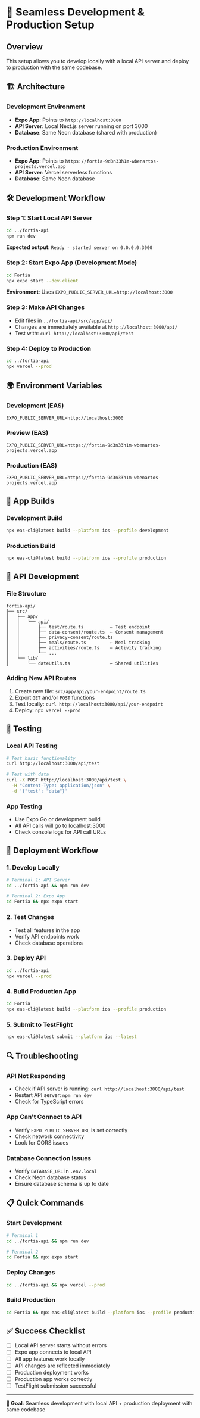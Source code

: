 # 🚀 Seamless Development & Production Setup

## **Overview**

This setup allows you to develop locally with a local API server and deploy to production with the same codebase.

## **🏗️ Architecture**

### **Development Environment**

- **Expo App**: Points to `http://localhost:3000`
- **API Server**: Local Next.js server running on port 3000
- **Database**: Same Neon database (shared with production)

### **Production Environment**

- **Expo App**: Points to `https://fortia-9d3n33h1m-wbenartos-projects.vercel.app`
- **API Server**: Vercel serverless functions
- **Database**: Same Neon database

## **🛠️ Development Workflow**

### **Step 1: Start Local API Server**

```bash
cd ../fortia-api
npm run dev
```

**Expected output**: `Ready - started server on 0.0.0.0:3000`

### **Step 2: Start Expo App (Development Mode)**

```bash
cd Fortia
npx expo start --dev-client
```

**Environment**: Uses `EXPO_PUBLIC_SERVER_URL=http://localhost:3000`

### **Step 3: Make API Changes**

- Edit files in `../fortia-api/src/app/api/`
- Changes are immediately available at `http://localhost:3000/api/`
- Test with: `curl http://localhost:3000/api/test`

### **Step 4: Deploy to Production**

```bash
cd ../fortia-api
npx vercel --prod
```

## **🌍 Environment Variables**

### **Development (EAS)**

```
EXPO_PUBLIC_SERVER_URL=http://localhost:3000
```

### **Preview (EAS)**

```
EXPO_PUBLIC_SERVER_URL=https://fortia-9d3n33h1m-wbenartos-projects.vercel.app
```

### **Production (EAS)**

```
EXPO_PUBLIC_SERVER_URL=https://fortia-9d3n33h1m-wbenartos-projects.vercel.app
```

## **📱 App Builds**

### **Development Build**

```bash
npx eas-cli@latest build --platform ios --profile development
```

### **Production Build**

```bash
npx eas-cli@latest build --platform ios --profile production
```

## **🔧 API Development**

### **File Structure**

```
fortia-api/
├── src/
│   ├── app/
│   │   └── api/
│   │       ├── test/route.ts          ← Test endpoint
│   │       ├── data-consent/route.ts  ← Consent management
│   │       ├── privacy-consent/route.ts
│   │       ├── meals/route.ts         ← Meal tracking
│   │       ├── activities/route.ts    ← Activity tracking
│   │       └── ...
│   └── lib/
│       └── dateUtils.ts               ← Shared utilities
```

### **Adding New API Routes**

1. Create new file: `src/app/api/your-endpoint/route.ts`
2. Export `GET` and/or `POST` functions
3. Test locally: `curl http://localhost:3000/api/your-endpoint`
4. Deploy: `npx vercel --prod`

## **🧪 Testing**

### **Local API Testing**

```bash
# Test basic functionality
curl http://localhost:3000/api/test

# Test with data
curl -X POST http://localhost:3000/api/test \
  -H "Content-Type: application/json" \
  -d '{"test": "data"}'
```

### **App Testing**

- Use Expo Go or development build
- All API calls will go to localhost:3000
- Check console logs for API call URLs

## **🚀 Deployment Workflow**

### **1. Develop Locally**

```bash
# Terminal 1: API Server
cd ../fortia-api && npm run dev

# Terminal 2: Expo App
cd Fortia && npx expo start
```

### **2. Test Changes**

- Test all features in the app
- Verify API endpoints work
- Check database operations

### **3. Deploy API**

```bash
cd ../fortia-api
npx vercel --prod
```

### **4. Build Production App**

```bash
cd Fortia
npx eas-cli@latest build --platform ios --profile production
```

### **5. Submit to TestFlight**

```bash
npx eas-cli@latest submit --platform ios --latest
```

## **🔍 Troubleshooting**

### **API Not Responding**

- Check if API server is running: `curl http://localhost:3000/api/test`
- Restart API server: `npm run dev`
- Check for TypeScript errors

### **App Can't Connect to API**

- Verify `EXPO_PUBLIC_SERVER_URL` is set correctly
- Check network connectivity
- Look for CORS issues

### **Database Connection Issues**

- Verify `DATABASE_URL` in `.env.local`
- Check Neon database status
- Ensure database schema is up to date

## **📋 Quick Commands**

### **Start Development**

```bash
# Terminal 1
cd ../fortia-api && npm run dev

# Terminal 2
cd Fortia && npx expo start
```

### **Deploy Changes**

```bash
cd ../fortia-api && npx vercel --prod
```

### **Build Production**

```bash
cd Fortia && npx eas-cli@latest build --platform ios --profile production
```

## **✅ Success Checklist**

- [ ] Local API server starts without errors
- [ ] Expo app connects to local API
- [ ] All app features work locally
- [ ] API changes are reflected immediately
- [ ] Production deployment works
- [ ] Production app works correctly
- [ ] TestFlight submission successful

---

**🎯 Goal**: Seamless development with local API + production deployment with same codebase

